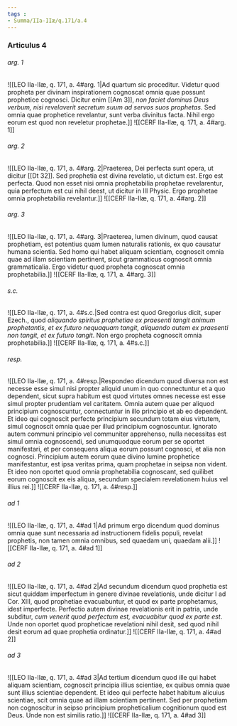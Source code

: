 ```yaml
---
tags : 
- Summa/IIa-IIæ/q.171/a.4
---
```


### Articulus 4

###### arg. 1
![[LEO IIa-IIæ, q. 171, a. 4#arg. 1|Ad quartum sic proceditur. Videtur quod propheta per divinam inspirationem cognoscat omnia quae possunt prophetice cognosci. Dicitur enim [[Am 3]], *non faciet dominus Deus verbum, nisi revelaverit secretum suum ad servos suos prophetas*. Sed omnia quae prophetice revelantur, sunt verba divinitus facta. Nihil ergo eorum est quod non reveletur prophetae.]]
![[CERF IIa-IIæ, q. 171, a. 4#arg. 1]]

###### arg. 2
![[LEO IIa-IIæ, q. 171, a. 4#arg. 2|Praeterea, Dei perfecta sunt opera, ut dicitur [[Dt 32]]. Sed prophetia est divina revelatio, ut dictum est. Ergo est perfecta. Quod non esset nisi omnia prophetabilia prophetae revelarentur, quia perfectum est cui nihil deest, ut dicitur in III Physic. Ergo prophetae omnia prophetabilia revelantur.]]
![[CERF IIa-IIæ, q. 171, a. 4#arg. 2]]

###### arg. 3
![[LEO IIa-IIæ, q. 171, a. 4#arg. 3|Praeterea, lumen divinum, quod causat prophetiam, est potentius quam lumen naturalis rationis, ex quo causatur humana scientia. Sed homo qui habet aliquam scientiam, cognoscit omnia quae ad illam scientiam pertinent, sicut grammaticus cognoscit omnia grammaticalia. Ergo videtur quod propheta cognoscat omnia prophetabilia.]]
![[CERF IIa-IIæ, q. 171, a. 4#arg. 3]]

###### s.c.
![[LEO IIa-IIæ, q. 171, a. 4#s.c.|Sed contra est quod Gregorius dicit, super Ezech., quod *aliquando spiritus prophetiae ex praesenti tangit animum prophetantis, et ex futuro nequaquam tangit, aliquando autem ex praesenti non tangit, et ex futuro tangit*. Non ergo propheta cognoscit omnia prophetabilia.]]
![[CERF IIa-IIæ, q. 171, a. 4#s.c.]]

###### resp.
![[LEO IIa-IIæ, q. 171, a. 4#resp.|Respondeo dicendum quod diversa non est necesse esse simul nisi propter aliquid unum in quo connectuntur et a quo dependent, sicut supra habitum est quod virtutes omnes necesse est esse simul propter prudentiam vel caritatem. Omnia autem quae per aliquod principium cognoscuntur, connectuntur in illo principio et ab eo dependent. Et ideo qui cognoscit perfecte principium secundum totam eius virtutem, simul cognoscit omnia quae per illud principium cognoscuntur. Ignorato autem communi principio vel communiter apprehenso, nulla necessitas est simul omnia cognoscendi, sed unumquodque eorum per se oportet manifestari, et per consequens aliqua eorum possunt cognosci, et alia non cognosci. Principium autem eorum quae divino lumine prophetice manifestantur, est ipsa veritas prima, quam prophetae in seipsa non vident. Et ideo non oportet quod omnia prophetabilia cognoscant, sed quilibet eorum cognoscit ex eis aliqua, secundum specialem revelationem huius vel illius rei.]]
![[CERF IIa-IIæ, q. 171, a. 4#resp.]]

###### ad 1
![[LEO IIa-IIæ, q. 171, a. 4#ad 1|Ad primum ergo dicendum quod dominus omnia quae sunt necessaria ad instructionem fidelis populi, revelat prophetis, non tamen omnia omnibus, sed quaedam uni, quaedam alii.]]
![[CERF IIa-IIæ, q. 171, a. 4#ad 1]]

###### ad 2
![[LEO IIa-IIæ, q. 171, a. 4#ad 2|Ad secundum dicendum quod prophetia est sicut quiddam imperfectum in genere divinae revelationis, unde dicitur I ad Cor. XIII, quod prophetiae evacuabuntur, et quod ex parte prophetamus, idest imperfecte. Perfectio autem divinae revelationis erit in patria, unde subditur, *cum venerit quod perfectum est, evacuabitur quod ex parte est*. Unde non oportet quod propheticae revelationi nihil desit, sed quod nihil desit eorum ad quae prophetia ordinatur.]]
![[CERF IIa-IIæ, q. 171, a. 4#ad 2]]

###### ad 3
![[LEO IIa-IIæ, q. 171, a. 4#ad 3|Ad tertium dicendum quod ille qui habet aliquam scientiam, cognoscit principia illius scientiae, ex quibus omnia quae sunt illius scientiae dependent. Et ideo qui perfecte habet habitum alicuius scientiae, scit omnia quae ad illam scientiam pertinent. Sed per prophetiam non cognoscitur in seipso principium propheticalium cognitionum quod est Deus. Unde non est similis ratio.]]
![[CERF IIa-IIæ, q. 171, a. 4#ad 3]]


